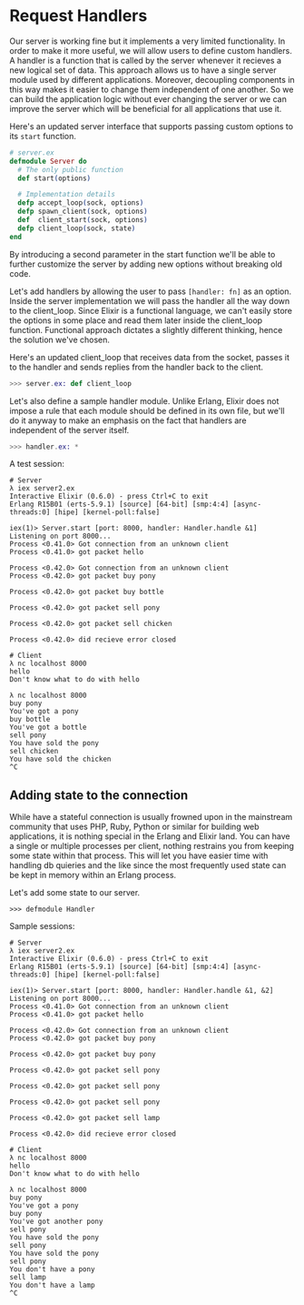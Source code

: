Request Handlers
================

Our server is working fine but it implements a very limited functionality. In order to make it more useful, we will allow users to define custom handlers. A handler is a function that is called by the server whenever it recieves a new logical set of data. This approach allows us to have a single server module used by different applications. Moreover, decoupling components in this way makes it easier to change them independent of one another. So we can build the application logic without ever changing the server or we can improve the server which will be beneficial for all applications that use it.

Here's an updated server interface that supports passing custom options to its `start` function.

```elixir
# server.ex
defmodule Server do
  # The only public function
  def start(options)

  # Implementation details
  defp accept_loop(sock, options)
  defp spawn_client(sock, options)
  def  client_start(sock, options)
  defp client_loop(sock, state)
end
```

By introducing a second parameter in the start function we'll be able to further customize the server by adding new options without breaking old code.

Let's add handlers by allowing the user to pass `[handler: fn]` as an option. Inside the server implementation we will pass the handler all the way down to the client_loop. Since Elixir is a functional language, we can't easily store the options in some place and read them later inside the client_loop function. Functional approach dictates a slightly different thinking, hence the solution we've chosen.

Here's an updated client_loop that receives data from the socket, passes it to the handler and sends replies from the handler back to the client.

```elixir
>>> server.ex: def client_loop
```

Let's also define a sample handler module. Unlike Erlang, Elixir does not impose a rule that each module should be defined in its own file, but we'll do it anyway to make an emphasis on the fact that handlers are independent of the server itself.

```elixir
>>> handler.ex: *
```

A test session:

```
# Server
λ iex server2.ex
Interactive Elixir (0.6.0) - press Ctrl+C to exit
Erlang R15B01 (erts-5.9.1) [source] [64-bit] [smp:4:4] [async-threads:0] [hipe] [kernel-poll:false]

iex(1)> Server.start [port: 8000, handler: Handler.handle &1]
Listening on port 8000...
Process <0.41.0> Got connection from an unknown client
Process <0.41.0> got packet hello

Process <0.42.0> Got connection from an unknown client
Process <0.42.0> got packet buy pony

Process <0.42.0> got packet buy bottle

Process <0.42.0> got packet sell pony

Process <0.42.0> got packet sell chicken

Process <0.42.0> did recieve error closed
```

```
# Client
λ nc localhost 8000
hello
Don't know what to do with hello

λ nc localhost 8000
buy pony
You've got a pony
buy bottle
You've got a bottle
sell pony
You have sold the pony
sell chicken
You have sold the chicken
^C
```

## Adding state to the connection ##

While have a stateful connection is usually frowned upon in the mainstream community that uses PHP, Ruby, Python or similar for building web applications, it is nothing special in the Erlang and Elixir land. You can have a single or multiple processes per client, nothing restrains you from keeping some state within that process. This will let you have easier time with handling db quieries and the like since the most frequently used state can be kept in memory within an Erlang process.

Let's add some state to our server.

```
>>> defmodule Handler
```

Sample sessions:

```
# Server
λ iex server2.ex
Interactive Elixir (0.6.0) - press Ctrl+C to exit
Erlang R15B01 (erts-5.9.1) [source] [64-bit] [smp:4:4] [async-threads:0] [hipe] [kernel-poll:false]

iex(1)> Server.start [port: 8000, handler: Handler.handle &1, &2]
Listening on port 8000...
Process <0.41.0> Got connection from an unknown client
Process <0.41.0> got packet hello

Process <0.42.0> Got connection from an unknown client
Process <0.42.0> got packet buy pony

Process <0.42.0> got packet buy pony

Process <0.42.0> got packet sell pony

Process <0.42.0> got packet sell pony

Process <0.42.0> got packet sell pony

Process <0.42.0> got packet sell lamp

Process <0.42.0> did recieve error closed
```

```
# Client
λ nc localhost 8000
hello
Don't know what to do with hello

λ nc localhost 8000
buy pony
You've got a pony
buy pony
You've got another pony
sell pony
You have sold the pony
sell pony
You have sold the pony
sell pony
You don't have a pony
sell lamp
You don't have a lamp
^C
```
